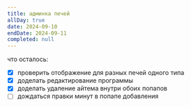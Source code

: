```yaml
---
title: админка печей
allDay: true
date: 2024-09-10
endDate: 2024-09-11
completed: null
---
```

что осталось:
- [x] проверить отображение для разных печей одного типа
- [x] доделать редактирование программы
- [x] доделать удаление айтема внутри обоих попапов
- [ ] дождаться правки минут в попапе добавления